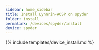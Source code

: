 ```yaml
---
sidebar: home_sidebar
title: Install Lynnrin-AOSP on spyder
folder: install
permalink: /devices/spyder/install
device: spyder
---
```

{% include templates/device_install.md %}
